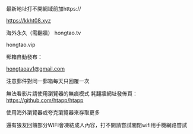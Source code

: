 
最新地址打不開網域前加https://

https://kkht08.xyz

海外永久（需翻牆） hongtao.tv

hongtao.vip

郵箱自動發布：

hongtaoav1@gmail.com

注意郵件對同一郵箱每天只回覆一次

無法看影片請使用瀏覽器的無痕模式 耗翻牆網址發佈頁：https://github.com/htapp/htapp

使用海外瀏覽器或夸克瀏覽器來存取更多

還有狼友回饋部分WIFI會凍結成人內容，打不開請嘗試關閉wifi用手機網路嘗試

